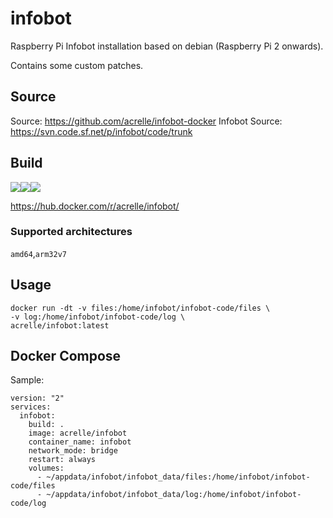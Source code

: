 # infobot

Raspberry Pi Infobot installation based on debian (Raspberry Pi 2 onwards).

Contains some custom patches.

## Source
Source: https://github.com/acrelle/infobot-docker
Infobot Source: https://svn.code.sf.net/p/infobot/code/trunk 

## Build 
[![](https://images.microbadger.com/badges/version/acrelle/infobot.svg)](https://microbadger.com/images/acrelle/infobot "Get your own version badge on microbadger.com")[![](https://images.microbadger.com/badges/image/acrelle/infobot.svg)](https://microbadger.com/images/acrelle/infobot "Get your own image badge on microbadger.com")![](https://travis-ci.com/acrelle/infobot-docker.svg?branch=master)

https://hub.docker.com/r/acrelle/infobot/

### Supported architectures

`amd64`,`arm32v7`

## Usage

```
docker run -dt -v files:/home/infobot/infobot-code/files \
-v log:/home/infobot/infobot-code/log \
acrelle/infobot:latest
```

## Docker Compose

Sample:

```
version: "2"
services:
  infobot:
    build: .
    image: acrelle/infobot
    container_name: infobot
    network_mode: bridge
    restart: always
    volumes:
      - ~/appdata/infobot/infobot_data/files:/home/infobot/infobot-code/files 
      - ~/appdata/infobot/infobot_data/log:/home/infobot/infobot-code/log
```
